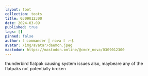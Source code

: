 ```yaml
---
layout: toot
collection: toots
title: 0309012300
date: 2024-03-09
published: true
tags: []
pinned: false
author: ⸸ commander ░ nova ⸸ :~$
avatar: /img/avatar/daemon.jpeg
mastodon: https://mastodon.online/@cmdr_nova/0309012300
---
```


thunderbird flatpak causing system issues also, maybeare any of the flatpaks not potentially broken
